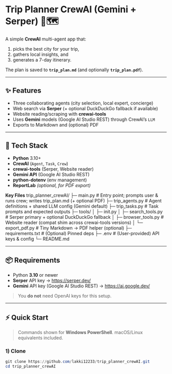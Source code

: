 # Trip Planner CrewAI (Gemini + Serper) 🧳🗺️

A simple **CrewAI** multi-agent app that:
1) picks the best city for your trip,
2) gathers local insights, and
3) generates a 7-day itinerary.

The plan is saved to **`trip_plan.md`** (and optionally **`trip_plan.pdf`**).

---

## ✨ Features

- Three collaborating agents (city selection, local expert, concierge)
- Web search via **Serper** (+ optional DuckDuckGo fallback if available)
- Website reading/scraping with **crewai-tools**
- Uses **Gemini** models (Google AI Studio REST) through CrewAI’s `LLM`
- Exports to Markdown and (optional) PDF

---

## 🧱 Tech Stack

- **Python** 3.10+
- **CrewAI** (`Agent`, `Task`, `Crew`)
- **crewai-tools** (Serper, Website reader)
- **Gemini API** (Google AI Studio REST)
- **python-dotenv** (env management)
- **ReportLab** *(optional, for PDF export)*

**Key Files**
trip_planner_crewAI/
├─ main.py # Entry point; prompts user & runs crew; writes trip_plan.md (+ optional PDF)
├─ trip_agents.py # Agent definitions + shared LLM config (Gemini default)
├─ trip_tasks.py # Task prompts and expected outputs
├─ tools/
│ ├─ init.py
│ ├─ search_tools.py # Serper primary + optional DuckDuckGo fallback
│ ├─ browser_tools.py # Website reader (compat shim across crewai-tools versions)
│ └─ export_pdf.py # Tiny Markdown -> PDF helper (optional)
├─ requirements.txt # (Optional) Pinned deps
├─ .env # (User-provided) API keys & config
└─ README.md


---

## 📦 Requirements

- Python **3.10** or newer
- **Serper** API key → https://serper.dev/
- **Gemini** API key (Google AI Studio REST) → https://ai.google.dev/

> You **do not** need OpenAI keys for this setup.

---

## ⚡ Quick Start

> Commands shown for **Windows PowerShell**. macOS/Linux equivalents included.

### 1) Clone
```powershell
git clone https://github.com/lakki12233/trip_planner_crewAI.git
cd trip_planner_crewAI
